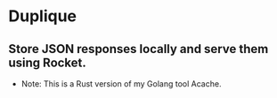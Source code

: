 # Duplique
## Store JSON responses locally and serve them using Rocket.

* Note: This is a Rust version of my Golang tool Acache.
